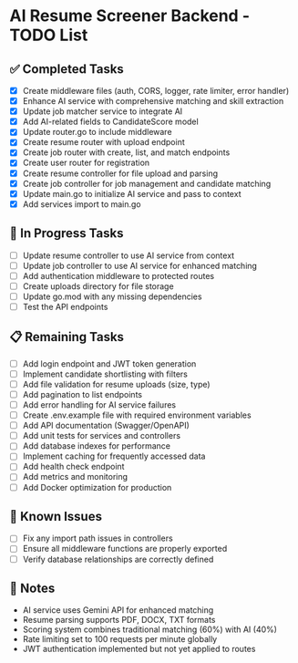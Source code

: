 # AI Resume Screener Backend - TODO List

## ✅ Completed Tasks
- [x] Create middleware files (auth, CORS, logger, rate limiter, error handler)
- [x] Enhance AI service with comprehensive matching and skill extraction
- [x] Update job matcher service to integrate AI
- [x] Add AI-related fields to CandidateScore model
- [x] Update router.go to include middleware
- [x] Create resume router with upload endpoint
- [x] Create job router with create, list, and match endpoints
- [x] Create user router for registration
- [x] Create resume controller for file upload and parsing
- [x] Create job controller for job management and candidate matching
- [x] Update main.go to initialize AI service and pass to context
- [x] Add services import to main.go

## 🔄 In Progress Tasks
- [ ] Update resume controller to use AI service from context
- [ ] Update job controller to use AI service for enhanced matching
- [ ] Add authentication middleware to protected routes
- [ ] Create uploads directory for file storage
- [ ] Update go.mod with any missing dependencies
- [ ] Test the API endpoints

## 📋 Remaining Tasks
- [ ] Add login endpoint and JWT token generation
- [ ] Implement candidate shortlisting with filters
- [ ] Add file validation for resume uploads (size, type)
- [ ] Add pagination to list endpoints
- [ ] Add error handling for AI service failures
- [ ] Create .env.example file with required environment variables
- [ ] Add API documentation (Swagger/OpenAPI)
- [ ] Add unit tests for services and controllers
- [ ] Add database indexes for performance
- [ ] Implement caching for frequently accessed data
- [ ] Add health check endpoint
- [ ] Add metrics and monitoring
- [ ] Add Docker optimization for production

## 🐛 Known Issues
- [ ] Fix any import path issues in controllers
- [ ] Ensure all middleware functions are properly exported
- [ ] Verify database relationships are correctly defined

## 📝 Notes
- AI service uses Gemini API for enhanced matching
- Resume parsing supports PDF, DOCX, TXT formats
- Scoring system combines traditional matching (60%) with AI (40%)
- Rate limiting set to 100 requests per minute globally
- JWT authentication implemented but not yet applied to routes
